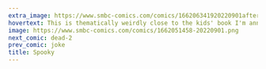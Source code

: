 ```yaml
---
extra_image: https://www.smbc-comics.com/comics/166206341920220901after.png
hovertext: This is thematically weirdly close to the kids' book I'm announcing in another month.
image: https://www.smbc-comics.com/comics/1662051458-20220901.png
next_comic: dead-2
prev_comic: joke
title: Spooky
---
```


